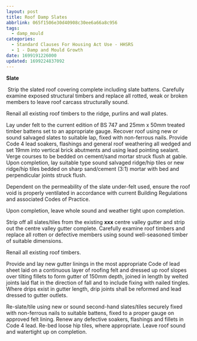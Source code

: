 ```yaml
---
layout: post
title: Roof Damp Slates
abbrlink: 065f1506e30d40908c30ee6a66a8c956
tags:
  - damp_mould
categories:
  - Standard Clauses For Housing Act Use - HHSRS
  - 1 - Damp and Mould Growth
date: 1699191226000
updated: 1699224837092
---
```


**Slate**

 Strip the slated roof covering complete including slate battens. Carefully examine exposed structural timbers and replace all rotted, weak or broken members to leave roof carcass structurally sound.

Renail all existing roof timbers to the ridge, purlins and wall plates.

Lay under felt to the current edition of BS 747 and 25mm x 50mm treated timber battens set to an appropriate gauge. Recover roof using new or sound salvaged slates to suitable lap, fixed with non-ferrous nails. Provide Code 4 lead soakers, flashings and general roof weathering all wedged and set 19mm into vertical brick abutments and using lead pointing sealant. Verge courses to be bedded on cement/sand mortar struck flush at gable. Upon completion, lay suitable type sound salvaged ridge/hip tiles or new ridge/hip tiles bedded on sharp sand/cement (3:1) mortar with bed and perpendicular joints struck flush.

Dependent on the permeability of the slate under-felt used, ensure the roof void is properly ventilated in accordance with current Building Regulations and associated Codes of Practice.

Upon completion, leave whole sound and weather tight upon completion.

Strip off all slates/tiles from the existing **xxx** centre valley gutter and strip out the centre valley gutter complete. Carefully examine roof timbers and replace all rotten or defective members using sound well-seasoned timber of suitable dimensions.

Renail all existing roof timbers.

Provide and lay new gutter linings in the most appropriate Code of lead sheet laid on a continuous layer of roofing felt and dressed up roof slopes over tilting fillets to form gutter of 150mm depth, joined in length by welted joints laid flat in the direction of fall and to include fixing with nailed tingles. Where drips exist in gutter length, drip joints shall be reformed and lead dressed to gutter outlets.

Re-slate/tile using new or sound second-hand slates/tiles securely fixed with non-ferrous nails to suitable battens, fixed to a proper gauge on approved felt lining. Renew any defective soakers, flashings and fillets in Code 4 lead. Re-bed loose hip tiles, where appropriate. Leave roof sound and watertight up on completion.
